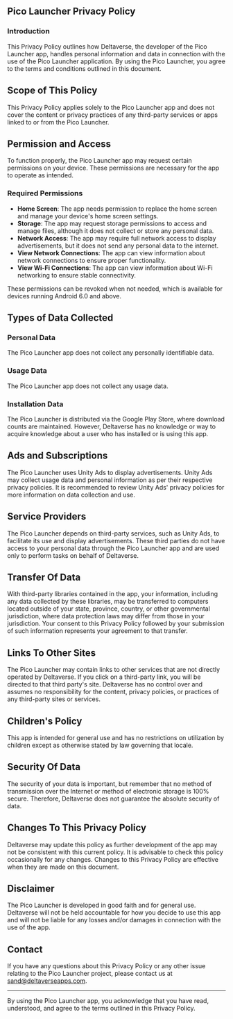 ## Pico Launcher Privacy Policy

### Introduction

This Privacy Policy outlines how Deltaverse, the developer of the Pico Launcher app, handles personal information and data in connection with the use of the Pico Launcher application. By using the Pico Launcher, you agree to the terms and conditions outlined in this document.

## Scope of This Policy

This Privacy Policy applies solely to the Pico Launcher app and does not cover the content or privacy practices of any third-party services or apps linked to or from the Pico Launcher.

## Permission and Access

To function properly, the Pico Launcher app may request certain permissions on your device. These permissions are necessary for the app to operate as intended.

### Required Permissions
- **Home Screen**: The app needs permission to replace the home screen and manage your device's home screen settings.
- **Storage**: The app may request storage permissions to access and manage files, although it does not collect or store any personal data.
- **Network Access**: The app may require full network access to display advertisements, but it does not send any personal data to the internet.
- **View Network Connections**: The app can view information about network connections to ensure proper functionality.
- **View Wi-Fi Connections**: The app can view information about Wi-Fi networking to ensure stable connectivity.

These permissions can be revoked when not needed, which is available for devices running Android 6.0 and above.

## Types of Data Collected

### Personal Data
The Pico Launcher app does not collect any personally identifiable data.

### Usage Data
The Pico Launcher app does not collect any usage data.

### Installation Data
The Pico Launcher is distributed via the Google Play Store, where download counts are maintained. However, Deltaverse has no knowledge or way to acquire knowledge about a user who has installed or is using this app.

## Ads and Subscriptions

The Pico Launcher uses Unity Ads to display advertisements. Unity Ads may collect usage data and personal information as per their respective privacy policies. It is recommended to review Unity Ads' privacy policies for more information on data collection and use.

## Service Providers

The Pico Launcher depends on third-party services, such as Unity Ads, to facilitate its use and display advertisements. These third parties do not have access to your personal data through the Pico Launcher app and are used only to perform tasks on behalf of Deltaverse.

## Transfer Of Data

With third-party libraries contained in the app, your information, including any data collected by these libraries, may be transferred to computers located outside of your state, province, country, or other governmental jurisdiction, where data protection laws may differ from those in your jurisdiction. Your consent to this Privacy Policy followed by your submission of such information represents your agreement to that transfer.

## Links To Other Sites

The Pico Launcher may contain links to other services that are not directly operated by Deltaverse. If you click on a third-party link, you will be directed to that third party's site. Deltaverse has no control over and assumes no responsibility for the content, privacy policies, or practices of any third-party sites or services.

## Children's Policy

This app is intended for general use and has no restrictions on utilization by children except as otherwise stated by law governing that locale.

## Security Of Data

The security of your data is important, but remember that no method of transmission over the Internet or method of electronic storage is 100% secure. Therefore, Deltaverse does not guarantee the absolute security of data.

## Changes To This Privacy Policy

Deltaverse may update this policy as further development of the app may not be consistent with this current policy. It is advisable to check this policy occasionally for any changes. Changes to this Privacy Policy are effective when they are made on this document.

## Disclaimer

The Pico Launcher is developed in good faith and for general use. Deltaverse will not be held accountable for how you decide to use this app and will not be liable for any losses and/or damages in connection with the use of the app.

## Contact

If you have any questions about this Privacy Policy or any other issue relating to the Pico Launcher project, please contact us at [sand@deltaverseapps.com](mailto:sand@deltaverseapps.com).

---

By using the Pico Launcher app, you acknowledge that you have read, understood, and agree to the terms outlined in this Privacy Policy.
